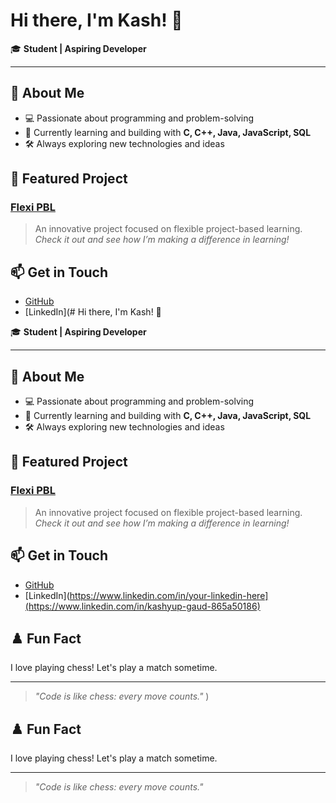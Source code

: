 # Hi there, I'm Kash! 👋

🎓 **Student | Aspiring Developer**

---

## 🚀 About Me

- 💻 Passionate about programming and problem-solving  
- 🌱 Currently learning and building with **C, C++, Java, JavaScript, SQL**
- 🛠️ Always exploring new technologies and ideas

## 🌟 Featured Project

### [Flexi PBL](https://github.com/kash-gg/Flexi-PBL)
> An innovative project focused on flexible project-based learning.  
> _Check it out and see how I’m making a difference in learning!_

## 📫 Get in Touch

- [GitHub](https://github.com/kash-gg)
- [LinkedIn](# Hi there, I'm Kash! 👋

🎓 **Student | Aspiring Developer**

---

## 🚀 About Me

- 💻 Passionate about programming and problem-solving  
- 🌱 Currently learning and building with **C, C++, Java, JavaScript, SQL**
- 🛠️ Always exploring new technologies and ideas

## 🌟 Featured Project

### [Flexi PBL](https://github.com/kash-gg/Flexi-PBL)
> An innovative project focused on flexible project-based learning.  
> _Check it out and see how I’m making a difference in learning!_

## 📫 Get in Touch

- [GitHub](https://github.com/kash-gg)
- [LinkedIn](https://www.linkedin.com/in/your-linkedin-here](https://www.linkedin.com/in/kashyup-gaud-865a50186) <!-- Replace with your LinkedIn handle -->
<!-- Add more links as you like -->

## ♟️ Fun Fact

I love playing chess! Let's play a match sometime.

---

> _"Code is like chess: every move counts."_
) <!-- Replace with your LinkedIn handle -->
<!-- Add more links as you like -->

## ♟️ Fun Fact

I love playing chess! Let's play a match sometime.

---

> _"Code is like chess: every move counts."_
